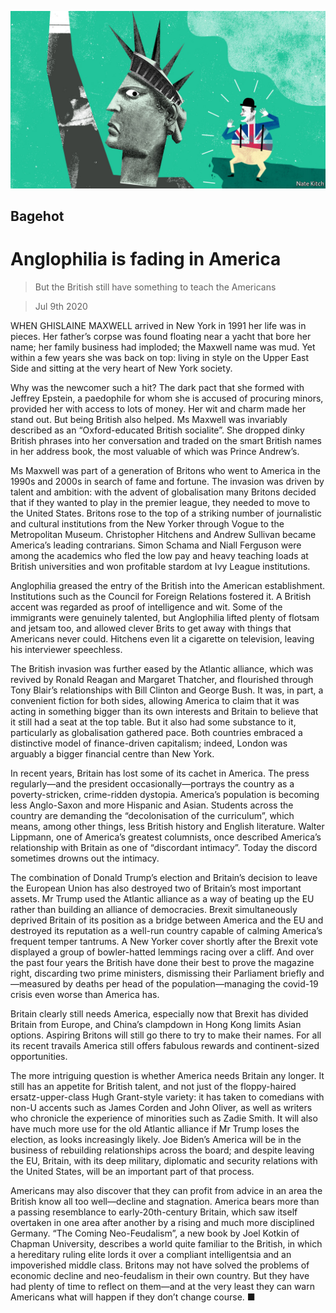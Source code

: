 ![](./images/20200711_BRD000_0.jpg)

## Bagehot

# Anglophilia is fading in America

> But the British still have something to teach the Americans

> Jul 9th 2020

WHEN GHISLAINE MAXWELL arrived in New York in 1991 her life was in pieces. Her father’s corpse was found floating near a yacht that bore her name; her family business had imploded; the Maxwell name was mud. Yet within a few years she was back on top: living in style on the Upper East Side and sitting at the very heart of New York society.

Why was the newcomer such a hit? The dark pact that she formed with Jeffrey Epstein, a paedophile for whom she is accused of procuring minors, provided her with access to lots of money. Her wit and charm made her stand out. But being British also helped. Ms Maxwell was invariably described as an “Oxford-educated British socialite”. She dropped dinky British phrases into her conversation and traded on the smart British names in her address book, the most valuable of which was Prince Andrew’s.

Ms Maxwell was part of a generation of Britons who went to America in the 1990s and 2000s in search of fame and fortune. The invasion was driven by talent and ambition: with the advent of globalisation many Britons decided that if they wanted to play in the premier league, they needed to move to the United States. Britons rose to the top of a striking number of journalistic and cultural institutions from the New Yorker through Vogue to the Metropolitan Museum. Christopher Hitchens and Andrew Sullivan became America’s leading contrarians. Simon Schama and Niall Ferguson were among the academics who fled the low pay and heavy teaching loads at British universities and won profitable stardom at Ivy League institutions.

Anglophilia greased the entry of the British into the American establishment. Institutions such as the Council for Foreign Relations fostered it. A British accent was regarded as proof of intelligence and wit. Some of the immigrants were genuinely talented, but Anglophilia lifted plenty of flotsam and jetsam too, and allowed clever Brits to get away with things that Americans never could. Hitchens even lit a cigarette on television, leaving his interviewer speechless.

The British invasion was further eased by the Atlantic alliance, which was revived by Ronald Reagan and Margaret Thatcher, and flourished through Tony Blair’s relationships with Bill Clinton and George Bush. It was, in part, a convenient fiction for both sides, allowing America to claim that it was acting in something bigger than its own interests and Britain to believe that it still had a seat at the top table. But it also had some substance to it, particularly as globalisation gathered pace. Both countries embraced a distinctive model of finance-driven capitalism; indeed, London was arguably a bigger financial centre than New York.

In recent years, Britain has lost some of its cachet in America. The press regularly—and the president occasionally—portrays the country as a poverty-stricken, crime-ridden dystopia. America’s population is becoming less Anglo-Saxon and more Hispanic and Asian. Students across the country are demanding the “decolonisation of the curriculum”, which means, among other things, less British history and English literature. Walter Lippmann, one of America’s greatest columnists, once described America’s relationship with Britain as one of “discordant intimacy”. Today the discord sometimes drowns out the intimacy.

The combination of Donald Trump’s election and Britain’s decision to leave the European Union has also destroyed two of Britain’s most important assets. Mr Trump used the Atlantic alliance as a way of beating up the EU rather than building an alliance of democracies. Brexit simultaneously deprived Britain of its position as a bridge between America and the EU and destroyed its reputation as a well-run country capable of calming America’s frequent temper tantrums. A New Yorker cover shortly after the Brexit vote displayed a group of bowler-hatted lemmings racing over a cliff. And over the past four years the British have done their best to prove the magazine right, discarding two prime ministers, dismissing their Parliament briefly and—measured by deaths per head of the population—managing the covid-19 crisis even worse than America has.

Britain clearly still needs America, especially now that Brexit has divided Britain from Europe, and China’s clampdown in Hong Kong limits Asian options. Aspiring Britons will still go there to try to make their names. For all its recent travails America still offers fabulous rewards and continent-sized opportunities.

The more intriguing question is whether America needs Britain any longer. It still has an appetite for British talent, and not just of the floppy-haired ersatz-upper-class Hugh Grant-style variety: it has taken to comedians with non-U accents such as James Corden and John Oliver, as well as writers who chronicle the experience of minorities such as Zadie Smith. It will also have much more use for the old Atlantic alliance if Mr Trump loses the election, as looks increasingly likely. Joe Biden’s America will be in the business of rebuilding relationships across the board; and despite leaving the EU, Britain, with its deep military, diplomatic and security relations with the United States, will be an important part of that process.

Americans may also discover that they can profit from advice in an area the British know all too well—decline and stagnation. America bears more than a passing resemblance to early-20th-century Britain, which saw itself overtaken in one area after another by a rising and much more disciplined Germany. “The Coming Neo-Feudalism”, a new book by Joel Kotkin of Chapman University, describes a world quite familiar to the British, in which a hereditary ruling elite lords it over a compliant intelligentsia and an impoverished middle class. Britons may not have solved the problems of economic decline and neo-feudalism in their own country. But they have had plenty of time to reflect on them—and at the very least they can warn Americans what will happen if they don’t change course. ■